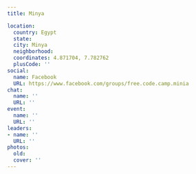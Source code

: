 ```yaml
---
title: Minya

location:
  country: Egypt
  state: 
  city: Minya
  neighborhood: 
  coordinates: 4.871704, 7.782762
  plusCode: ''
social:
  name: Facebook
  URL: https://www.facebook.com/groups/free.code.camp.minia
chat:
  name: ''
  URL: ''
event:
  name: ''
  URL: ''
leaders:
- name: ''
  URL: ''
photos:
  old: 
  cover: ''
---
```

